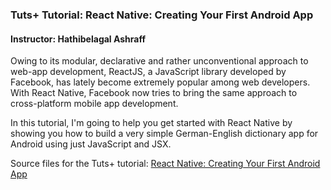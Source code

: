 ### Tuts+ Tutorial: React Native: Creating Your First Android App

#### Instructor: Hathibelagal Ashraff

Owing to its modular, declarative and rather unconventional approach to web-app development, ReactJS, a JavaScript library developed by Facebook, has lately become extremely popular among web developers. With React Native, Facebook now tries to bring the same approach to cross-platform mobile app development.

In this tutorial, I'm going to help you get started with React Native by showing you how to build a very simple German-English dictionary app for Android using just JavaScript and JSX.

Source files for the Tuts+ tutorial: [React Native: Creating Your First Android App](http://code.tutsplus.com/tutorials/react-native-creating-your-first-android-app--cms-24969)
